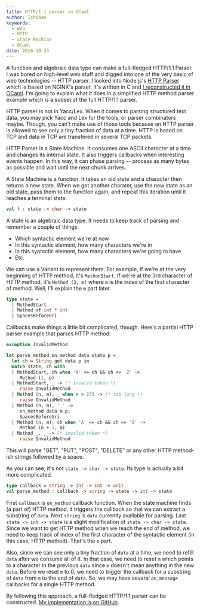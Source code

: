 ```yaml
---
title: HTTP/1.1 parser in OCaml
author: Ichiban
keywords:
  - Web
  - HTTP
  - State Machine
  - OCaml
date: 2016-10-23
---
```


A function and algebraic data type can make a full-fledged HTTP/1.1 Parser. I was bored on high-level web stuff and digged into one of the very basic of web technologies -- HTTP parser. I looked into Node.js's [HTTP Parser](https://github.com/nodejs/http-parser) which is based on NGINX's parser. It's written in C and [I reconstructed it in OCaml](https://github.com/ichiban/1w). I'm going to explain what it does in a simplified HTTP method parser example which is a subset of the full HTTP/1.1 parser.

HTTP parser is not in Yacc/Lex. When it comes to parsing structured text data, you may pick Yacc and Lex for the tools, or parser combinators maybe. Though, you can't make use of those tools because an HTTP parser is allowed to see only a tiny fraction of data at a time. HTTP is based on TCP and data in TCP are transfered in several TCP packets.

HTTP Parser is a State Machine. It consumes one ASCII character at a time and changes its internal state. It also triggers callbacks when interesting events happen. In this way, it can phase parsing -- process as many bytes as possible and wait until the next chunk arrives.

A State Machine is a function. It takes an old state and a character then returns a new state. When we get another charater, use the new state as an old state, pass them to the function again, and repeat this iteration until it reaches a terminal state.

```ocaml
val f : state -> char -> state
```

A state is an algebraic data type. It needs to keep track of parsing and remember a couple of things:

- Which syntactic element we're at now
- In this syntactic element, how many characters we're in
- In this syntactic element, how many characters we're going to have
- Etc.

We can use a Variant to represent them. For example, If we're at the very beginning of HTTP method, it's `MethodStart`. If we're at the 3rd character of HTTP method, it's `Method (3, m)` where `m` is the index of the first character of method. Well, I'll explain the `m` part later.

```ocaml
type state =
  | MethodStart
  | Method of int * int
  | SpacesBeforeUri
```

Callbacks make things a little bit complicated, though. Here's a partial HTTP parser example that parses HTTP method:

```ocaml
exception InvalidMethod

let parse_method on_method data state p =
  let ch = String.get data p in
  match state, ch with
  | MethodStart, ch when 'A' <= ch && ch <= 'Z' ->
     Method (1, p)
  | MethodStart, _ -> (* invalid token *)
     raise InvalidMethod
  | Method (n, m), _ when n > 255 -> (* too long *)
     raise InvalidMethod
  | Method (n, m), ' ' ->
     on_method data m p;
     SpacesBeforeUri
  | Method (n, m), ch when 'A' <= ch && ch <= 'Z' ->
     Method (n + 1, m)
  | Method _, _ -> (* invalid token *)
     raise InvalidMethod
```

This will parse "GET", "PUT", "POST", "DELETE" or any other HTTP method-ish strings followed by a space.

As you can see, it's not `state -> char -> state`. Its type is actually a bit more complicated.

```ocaml
type callback = string -> int -> int -> unit
val parse_method : callback -> string -> state -> int -> state
```

First `callback` is `on_method` callback function. When the state machine finds (a part of) HTTP method, it triggers the callback so that we can extract a substring of `data`. Next `string` is `data` currently available for parsing. Last `state -> int -> state` is a slight modification of `state -> char -> state`. Since we want to get HTTP method when we reach the end of method, we need to keep track of index of the first character of the syntactic element (in this case, HTTP method). That's the `m` part.

Also, since we can see only a tiny fraction of `data` at a time, we need to refill `data` after we consume all of it. In that case, we need to reset `m` which points to a character in the previous `data` since `m` doesn't mean anything in the new `data`. Before we reset `m` to 0, we need to trigger the callback for a substring of `data` from `m` to the end of `data`. So, we may have several `on_message` callbacks for a single HTTP method.

By following this approach, a full-fledged HTTP/1.1 parser can be constructed. [My implementation is on GitHub](https://github.com/ichiban/1w).
